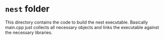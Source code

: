 # `nest` folder

This directory contains the code to build the nest executable. Basically main.cpp just collects all necessary objects and links the executable against the necessary libraries.

